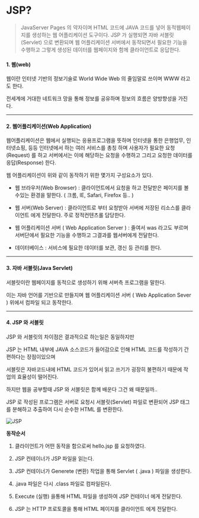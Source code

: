 # JSP?

> JavaServer Pages 의 약자이며 HTML 코드에 JAVA 코드를 넣어 동적웹페이지를 생성하는 웹 어플리케이션 도구이다. JSP 가 실행되면 자바 서블릿(Servlet) 으로 변환되며 웹 어플리케이션 서버에서 동작되면서 필요한 기능을 수행하고 그렇게 생성된 데이터를 웹페이지와 함께 클라이언트로 응답한다.



#### 1. 웹(web)

웹이란 인터넷 기반의 정보기술로 World Wide Web 의 줄임말로 쓰이며 WWW 라고도 한다.

전세계에 거대한 네트워크 망을 통해 정보를 공유하며 정보의 흐름은 양방향성을 가진다.



------



#### 2. 웹어플리케이션(Web Application)

웹어플리케이션은 웹에서 실행되는 응용프로그램을 뜻하며 인터넷을 통한 은행업무, 인터넷쇼핑, 등등 인터넷에서 하는 여러 서비스를 총칭 하며 사용자가 필요한 요청(Request) 를 하고 서버에서는 이에 해당하는 요청을 수행하고 그리고 요청한 데이터를 응답(Response) 한다.



웹 어플리케이션이 위와 같이 동작하기 위한 몇가지 구성요소가 있다.

- 웹 브라우저(Web Browser) : 클라이언트에서 요청을 하고 전달받은 페이지를 볼수있는 환경을 말한다. ( 크롬, IE, Safari, Firefox 등.. )

- 웹 서버(Web Server) : 클라이언트로 부터 요청받아 서버에 저장된 리소스를 클라이언트 에게 전달한다. 주로 정적컨텐츠롤 담당한다.

- 웹 어플리케이션 서버 ( Web Application Server ) : 줄여서 was 라고도 부르며 서버단에서 필요한 기능을 수행하고 그결과를 웹서버에게 전달한다.

- 데이터베이스 : 서비스에 필요한 데이터를 보관, 갱신 등 관리를 한다.



------



#### 3. 자바 서블릿(Java Servlet)

서블릿이란 웹페이지를 동적으로 생성하기 위해 서버측 프로그램을 말한다. 

이는 자바 언어를 기반으로 만들지며 웹 어플리케이션 서버 ( Web Application Sever ) 위에서 컴파일 되고 동작한다.



------



#### 4. JSP 와 서블릿

JSP 와 서블릿의 차이점은 결과적으로 하는일은 동일하지만 

JSP 는 HTML 내부에 JAVA 소스코드가 들어감으로 인해 HTML 코드를 작성하기 간편하다는 장점이있으며

서블릿은 자바코드내에 HTML 코드가 있어서 읽고 쓰기가 굉장히 불편하기 때문에 작업의 효율성이 떨어진다.



하지만 웹을 공부할때 JSP 와 서블릿은 함께 배운다 그건 왜 때문일까..

JSP 로 작성된 프로그램은 서버로 요청시 서블릿(Servlet) 파일로 변환되어 JSP 태그를 분해하고 추출하여 다시 순수한 HTML 를 변환한다.



![JSP](https://user-images.githubusercontent.com/80496345/116816041-50deee80-ab9b-11eb-8cbe-28e85a5c98c2.jpg)





**동작순서**

1. 클라이언트가 어떤 동작을 함으로써 hello.jsp 를 요청하였다.

2. JSP 컨테이너가 JSP 파일을 읽는다.

3. JSP 컨테이너가 Generete (변환) 작업을 통해 Servlet ( .java ) 파일을 생성한다.

4. .java 파일은 다시 .class 파일로 컴파일된다.

5. Execute (실행) 을통해 HTML 파일을 생성하여 JSP 컨테이너 에게 전달한다.

6. JSP 는 HTTP 프로토콜을 통해 HTML 페이지를 클라이언트 에게 전달한다.


